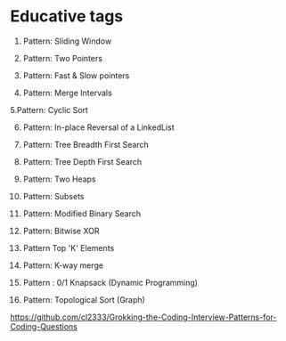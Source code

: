 # Educative tags 

1. Pattern: Sliding Window

2. Pattern: Two Pointers

3. Pattern: Fast & Slow pointers

4. Pattern: Merge Intervals

5.Pattern: Cyclic Sort

6. Pattern: In-place Reversal of a LinkedList

7. Pattern: Tree Breadth First Search

8. Pattern: Tree Depth First Search

9. Pattern: Two Heaps

10. Pattern: Subsets

11. Pattern: Modified Binary Search

12. Pattern: Bitwise XOR

13. Pattern Top 'K' Elements

14. Pattern: K-way merge

15. Pattern : 0/1 Knapsack (Dynamic Programming)

16. Pattern: Topological Sort (Graph)

https://github.com/cl2333/Grokking-the-Coding-Interview-Patterns-for-Coding-Questions
